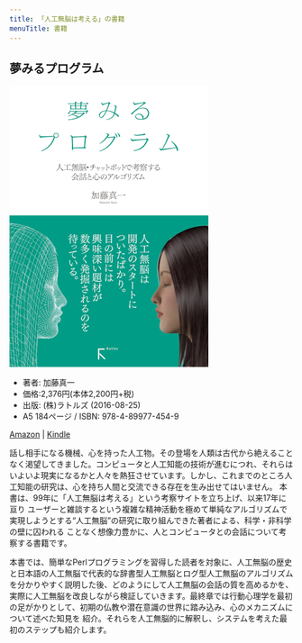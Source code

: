```yaml
---
title: 「人工無脳は考える」の書籍
menuTitle: 書籍
---
```


## 夢みるプログラム

![夢みるプログラム](./yumemiru.png)

* 著者: 加藤真一 
* 価格:2,376円(本体2,200円+税) 
* 出版: (株)ラトルズ (2016-08-25)
* A5 184ページ / ISBN: 978-4-89977-454-9 

[Amazon](https://www.amazon.co.jp/gp/product/4899774540/ref=as_li_tf_il?ie=UTF8&camp=247&creative=1211&creativeASIN=4899774540&linkCode=as2&tag=jinkoumunouha-22) | [Kindle](https://www.amazon.co.jp/%E5%A4%A2%E3%81%BF%E3%82%8B%E3%83%97%E3%83%AD%E3%82%B0%E3%83%A9%E3%83%A0-%EF%BD%9E%E4%BA%BA%E5%B7%A5%E7%84%A1%E8%84%B3%E3%83%BB%E3%83%81%E3%83%A3%E3%83%83%E3%83%88%E3%83%9C%E3%83%83%E3%83%88%E3%81%A7%E8%80%83%E5%AF%9F%E3%81%99%E3%82%8B%E4%BC%9A%E8%A9%B1%E3%81%A8%E5%BF%83%E3%81%AE%E3%82%A2%E3%83%AB%E3%82%B4%E3%83%AA%E3%82%BA%E3%83%A0%EF%BD%9E-%E5%8A%A0%E8%97%A4-%E7%9C%9F%E4%B8%80-ebook/dp/B01MTL5PXU/ref=tmm_kin_swatch_0?_encoding=UTF8&qid=&sr=)

話し相手になる機械、心を持った人工物。その登場を人類は古代から絶えることなく渇望してきました。コンピュータと人工知能の技術が進むにつれ、それらはいよいよ現実になるかと人々を熱狂させています。しかし、これまでのところ人工知能の研究は、心を持ち人間と交流できる存在を生み出せてはいません。 本書は、99年に「人工無脳は考える」という考察サイトを立ち上げ、以来17年に亘り ユーザーと雑談するという複雑な精神活動を極めて単純なアルゴリズムで実現しようとする“人工無脳”の研究に取り組んできた著者による、科学・非科学の壁に囚われる ことなく想像力豊かに、人とコンピュータとの会話について考察する書籍です。

本書では、簡単なPerlプログラミングを習得した読者を対象に、人工無脳の歴史と日本語の人工無脳で代表的な辞書型人工無脳とログ型人工無脳のアルゴリズムを分かりやすく説明した後、どのようにして人工無脳の会話の質を高めるかを、実際に人工無脳を改良しながら検証していきます。最終章では行動心理学を最初の足がかりとして、初期の仏教や潜在意識の世界に踏み込み、心のメカニズムについて述べた知見を 紹介。それらを人工無脳的に解釈し、システムを考えた最初のステップも紹介します。 

